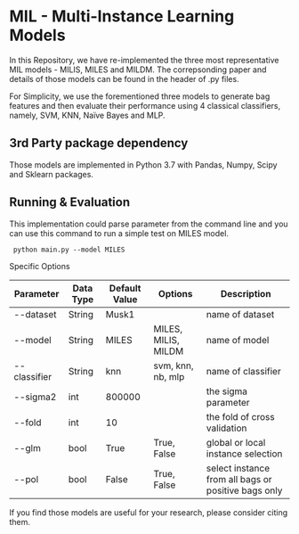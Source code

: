 # MIL - Multi-Instance Learning Models
In this Repository, we have re-implemented the three most representative MIL models - MILIS, MILES and MILDM. The correpsonding paper and details of those models can be found in the header of .py files.

For Simplicity, we use the forementioned three models to generate bag features and then evaluate their performance using 4 classical classifiers, namely, SVM, KNN, Naïve Bayes and MLP.

## 3rd Party package dependency
Those models are implemented in Python 3.7 with Pandas, Numpy, Scipy and Sklearn packages.

## Running & Evaluation
This implementation could parse parameter from the command line and you can use this command to run a simple test on MILES model.

     python main.py --model MILES

Specific Options

| Parameter    | Data Type | Default Value | Options             | Description                                         |
| ------------ | --------- | ------------- | ------------------- | --------------------------------------------------- |
| --dataset    | String    | Musk1         |                     | name of dataset                                     |
| --model      | String    | MILES         | MILES, MILIS, MILDM | name of model                                       |
| --classifier | String    | knn           | svm, knn, nb, mlp   | name of classifier                                  |
| --sigma2     | int       | 800000        |                     | the sigma parameter                                 |
| --fold       | int       | 10            |                     | the fold of cross validation                        |
| --glm        | bool      | True          | True, False         | global or local instance selection                  |
| --pol        | bool      | False         | True, False         | select instance from all bags or positive bags only |

If you find those models are useful for your research, please consider citing them.

